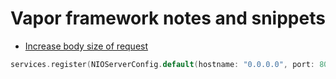 # Vapor framework notes and snippets

* [Increase body size of request](#increase-body-size-of-request)

```swift
services.register(NIOServerConfig.default(hostname: "0.0.0.0", port: 8080, maxBodySize: 20_000_000))
```

